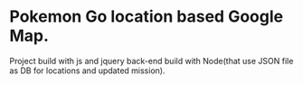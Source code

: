 # Pokemon Go location based Google Map.
Project build with js and jquery back-end build with Node(that use JSON file as DB for locations and updated mission).





